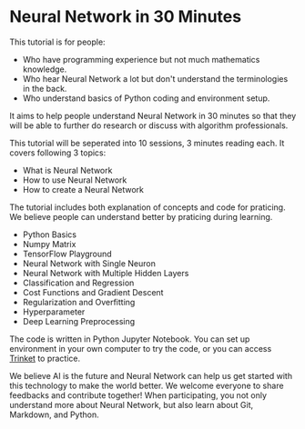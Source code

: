 # Neural Network in 30 Minutes
This tutorial is for people:
* Who have programming experience but not much mathematics knowledge. 
* Who hear Neural Network a lot but don't understand the terminologies in the back.
* Who understand basics of Python coding and environment setup.

It aims to help people understand Neural Network in 30 minutes so that they will be able to further do research or discuss with algorithm professionals. 

This tutorial will be seperated into 10 sessions, 3 minutes reading each. It covers following 3 topics:
* What is Neural Network
* How to use Neural Network
* How to create a Neural Network 

The tutorial includes both explanation of concepts and code for praticing. We believe people can understand better by praticing during learning. 
* Python Basics
* Numpy Matrix
* TensorFlow Playground
* Neural Network with Single Neuron
* Neural Network with Multiple Hidden Layers
* Classification and Regression
* Cost Functions and Gradient Descent
* Regularization and Overfitting
* Hyperparameter
* Deep Learning Preprocessing

The code is written in Python Jupyter Notebook. You can set up environment in your own computer to try the code, or you can access [Trinket](https://trinket.io/library/trinkets/create?lang=python3) to practice.

We believe AI is the future and Neural Network can help us get started with this technology to make the world better. We welcome everyone to share feedbacks and contribute together! When participating, you not only understand more about Neural Network, but also learn about Git, Markdown, and Python.
